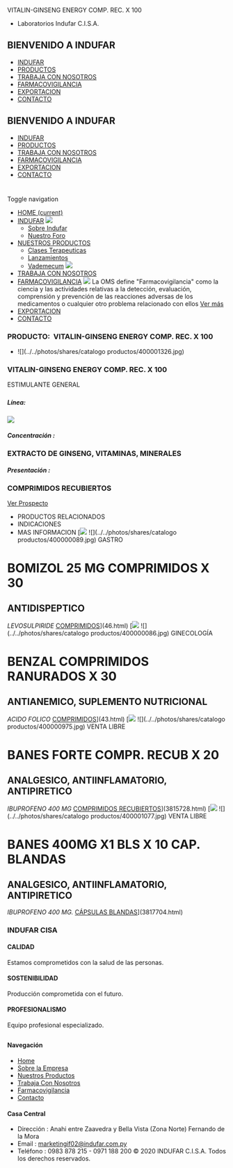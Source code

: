 VITALIN-GINSENG ENERGY COMP. REC. X 100
- Laboratorios Indufar C.I.S.A.
## BIENVENIDO A INDUFAR
* [INDUFAR](3834846.html#)
* [PRODUCTOS](3834846.html#)
* [TRABAJA CON NOSOTROS](3834846.html#)
* [FARMACOVIGILANCIA](3834846.html#)
* [EXPORTACION](3834846.html#)
* [CONTACTO](3834846.html#)
## BIENVENIDO A INDUFAR
* [INDUFAR](../../index.html)
* [PRODUCTOS](../../productos.html)
* [TRABAJA CON NOSOTROS](../../trabaja_con_nosotros.html)
* [FARMACOVIGILANCIA](../../farmacovigilancia.html)
* [EXPORTACION](../../exportacion.html)
* [CONTACTO](../../contacto.html)
# 
Toggle navigation
* [HOME (current)](../../index.html)
* [INDUFAR](3834846.html#) 
  [![ ](../../photos/shares/Sistema/Menu/indufar_menul.jpg)](../../institucional.html)
  - [Sobre Indufar](../../institucional.html)
  - [Nuestro Foro](../../blog.html)
* [NUESTROS PRODUCTOS](3834846.html#) 
  - [Clases Terapeuticas](../clases_terapeuticas.html)
  - [Lanzamientos](../lanzamientos.html)
  - [Vademecum](../../productos.html)
  [![ ](../../photos/shares/Sistema/Menu/productos.png)](../../productos.html)
* [TRABAJA CON NOSOTROS](../../trabaja_con_nosotros.html)
* [FARMACOVIGILANCIA](3834846.html#) 
  [![ ](../../photos/shares/Sistema/Menu/TUBOS.png)](../../farmacovigilancia.html)
  La OMS define "Farmacovigilancia" como la ciencia y las actividades relativas a la detección, evaluación, comprensión y prevención de las reacciones adversas de los medicamentos o cualquier otro problema relacionado con ellos
  [Ver más](../../farmacovigilancia.html)
* [EXPORTACION](../../exportacion.html)
* [CONTACTO](../../contacto.html)
### PRODUCTO:  VITALIN-GINSENG ENERGY COMP. REC. X 100
* ![](../../photos/shares/catalogo productos/400001326.jpg)
### **VITALIN-GINSENG ENERGY COMP. REC. X 100**
ESTIMULANTE GENERAL
##### 
##### **Línea:**
[![](../../photos/shares/Laboratorios/lab_indufar.png)](../linea/1.html)
##### **Concentración :**
### EXTRACTO DE GINSENG, VITAMINAS, MINERALES
##### **Presentación :**
### COMPRIMIDOS RECUBIERTOS
[Ver Prospecto](../../files/shares/prospectos_/400001328.pdf)
* PRODUCTOS RELACIONADOS
* INDICACIONES
* MAS INFORMACION
[![](../../photos/shares/Laboratorios/lab_medical.png)
![](../../photos/shares/catalogo productos/400000089.jpg)
GASTRO
# BOMIZOL 25 MG COMPRIMIDOS X 30
## ANTIDISPEPTICO
*LEVOSULPIRIDE*
[COMPRIMIDOS](3834846.html#)](46.html)
[![](../../photos/shares/Laboratorios/lab_medical.png)
![](../../photos/shares/catalogo productos/400000086.jpg)
GINECOLOGÍA
# BENZAL COMPRIMIDOS RANURADOS X 30
## ANTIANEMICO, SUPLEMENTO NUTRICIONAL
*ACIDO FOLICO*
[COMPRIMIDOS](3834846.html#)](43.html)
[![](../../photos/shares/Laboratorios/lab_medical.png)
![](../../photos/shares/catalogo productos/400000975.jpg)
VENTA LIBRE
# BANES FORTE COMPR. RECUB X 20
## ANALGESICO, ANTIINFLAMATORIO, ANTIPIRETICO
*IBUPROFENO 400 MG*
[COMPRIMIDOS RECUBIERTOS](3834846.html#)](3815728.html)
[![](../../photos/shares/Laboratorios/lab_medical.png)
![](../../photos/shares/catalogo productos/400001077.jpg)
VENTA LIBRE
# BANES 400MG X1 BLS X 10 CAP. BLANDAS
## ANALGESICO, ANTIINFLAMATORIO, ANTIPIRETICO
*IBUPROFENO 400 MG.*
[CÁPSULAS BLANDAS](3834846.html#)](3817704.html)
### INDUFAR CISA
#### CALIDAD
Estamos comprometidos con la salud de las personas.
#### SOSTENIBILIDAD
Producción comprometida con el futuro.
#### PROFESIONALISMO
Equipo profesional especializado.
## 
#### Navegación
* [Home](../../index.html)
* [Sobre la Empresa](../../institucional.html)
* [Nuestros Productos](../../productos.html)
* [Trabaja Con Nosotros](../../trabaja_con_nosotros.html)
* [Farmacovigilancia](../../farmacovigilancia.html)
* [Contacto](../../contacto.html)
#### Casa Central
* Dirección : Anahi entre Zaavedra y Bella Vista (Zona Norte) Fernando de la Mora
* Email : [marketingif02@indufar.com.py](mailto:marketingif02@indufar.com.py)
* Teléfono : 0983 878 215 - 0971 188 200
© 2020 INDUFAR C.I.S.A. Todos los derechos reservados.